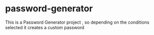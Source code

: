 # password-generator
This is a Password Generator project , so depending on the conditions selected it creates a custom password 
